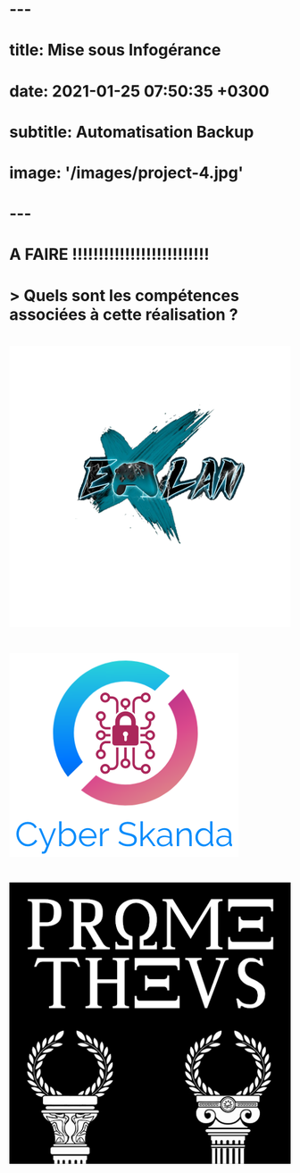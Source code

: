 # ---
# title: Mise sous Infogérance
# date: 2021-01-25 07:50:35 +0300
# subtitle: Automatisation Backup
# image: '/images/project-4.jpg'
# ---

# A FAIRE !!!!!!!!!!!!!!!!!!!!!!!!!!

# > Quels sont les compétences associées à cette réalisation ?

# <div class="gallery-box">
#   <div class="gallery">
#     <a href="https://www.credly.com/badges/bace27f2-f367-4f95-98da-8baec1ca43dd/public_url" target="_blank"><img src="/images/elan.png" alt="Project"></a>
#     <a href="https://www.credly.com/badges/cf471297-50f8-49f8-abaa-65043add9cae/public_url" target="_blank"><img src="/images/cyberskanda.png" alt="Project"></a>
#     <a href="https://www.credly.com/badges/79f6f82d-c371-4b93-8d95-3ec62e4c2c0d/public_url" target="_blank"><img src="/images/prometheus.png" alt="Project"></a>
#     <!-- <a href="https://www.credly.com/badges/e949f735-f8ac-4e0c-b6d6-fe5e71f47f9a/public_url" target="_blank"><img src="/images/samave.jpg" alt="Project"></a> -->
#   </div>
# </div>
